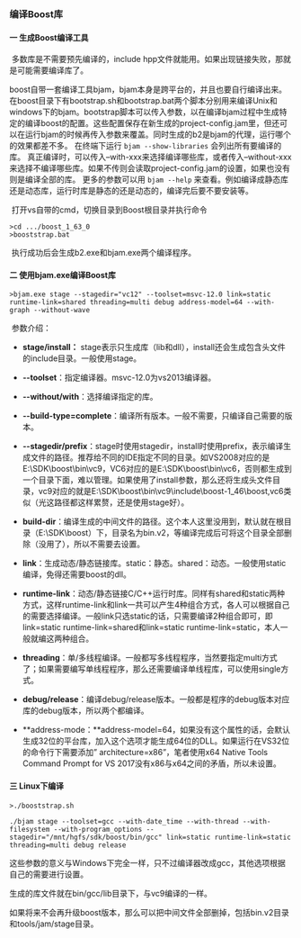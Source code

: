 ### 编译Boost库

#### 一 生成Boost编译工具

​	多数库是不需要预先编译的，include hpp文件就能用。如果出现链接失败，那就是可能需要编译库了。

boost自带一套编译工具bjam，bjam本身是跨平台的，并且也要自行编译出来。在boost目录下有bootstrap.sh和bootstrap.bat两个脚本分别用来编译Unix和windows下的bjam。bootstrap脚本可以传入参数，以在编译bjam过程中生成特定的编译boost的配置。这些配置保存在新生成的project-config.jam里，但还可以在运行bjam的时候再传入参数来覆盖。同时生成的b2是bjam的代理，运行哪个的效果都差不多。 
在终端下运行 
`bjam --show-libraries` 
会列出所有要编译的库。 
真正编译时，可以传入–with-xxx来选择编译哪些库，或者传入–without-xxx来选择不编译哪些库。如果不传则会读取project-config.jam的设置，如果也没有则是编译全部的库。 
更多的参数可以用 
`bjam --help` 
来查看。例如编译成静态库还是动态库，运行时库是静态的还是动态的，编译完后要不要安装等。

​	打开vs自带的cmd，切换目录到Boost根目录并执行命令

```
>cd .../boost_1_63_0
>booststrap.bat
```

​	执行成功后会生成b2.exe和bjam.exe两个编译程序。

#### 二 使用bjam.exe编译Boost库

```
>bjam.exe stage --stagedir="vc12" --toolset=msvc-12.0 link=static runtime-link=shared threading=multi debug address-model=64 --with-graph --without-wave
```

​	参数介绍：

- **stage/install：** stage表示只生成库（lib和dll），install还会生成包含头文件的include目录。一般使用stage。

- **--toolset**：指定编译器。msvc-12.0为vs2013编译器。

- **--without/with**：选择编译指定的库。

- **--build-type=complete**：编译所有版本。一般不需要，只编译自己需要的版本。

- **--stagedir/prefix**：stage时使用stagedir，install时使用prefix，表示编译生成文件的路径。推荐给不同的IDE指定不同的目录。如VS2008对应的是E:\SDK\boost\bin\vc9，VC6对应的是E:\SDK\boost\bin\vc6，否则都生成到一个目录下面，难以管理。如果使用了install参数，那么还将生成头文件目录，vc9对应的就是E:\SDK\boost\bin\vc9\include\boost-1_46\boost,vc6类似（光这路径都这样累赘，还是使用stage好）。 

- **build-dir**：编译生成的中间文件的路径。这个本人这里没用到，默认就在根目录（E:\SDK\boost）下，目录名为bin.v2，等编译完成后可将这个目录全部删除（没用了），所以不需要去设置。 

- **link**：生成动态/静态链接库。static：静态。shared：动态。一般使用static编译，免得还需要boost的dll。

- **runtime-link**：动态/静态链接C/C++运行时库。同样有shared和static两种方式，这样runtime-link和link一共可以产生4种组合方式，各人可以根据自己的需要选择编译。一般link只选static的话，只需要编译2种组合即可，即link=static runtime-link=shared和link=static runtime-link=static，本人一般就编这两种组合。 

- **threading**：单/多线程编译。一般都写多线程程序，当然要指定multi方式了；如果需要编写单线程程序，那么还需要编译单线程库，可以使用single方式。 

- **debug/release**：编译debug/release版本。一般都是程序的debug版本对应库的debug版本，所以两个都编译。 

- **address-mode：**address-model=64，如果没有这个属性的话，会默认生成32位的平台库，加入这个选项才能生成64位的DLL。如果运行在VS32位的命令行下需要添加” architecture=x86”，笔者使用x64 Native Tools Command Prompt for VS 2017没有x86与x64之间的矛盾，所以未设置。 

  

#### 三 Linux下编译

`>./booststrap.sh`

```
./bjam stage --toolset=gcc --with-date_time --with-thread --with-filesystem --with-program_options --stagedir="/mnt/hgfs/sdk/boost/bin/gcc" link=static runtime-link=static threading=multi debug release
```

​	这些参数的意义与Windows下完全一样，只不过编译器改成gcc，其他选项根据自己的需要进行设置。

生成的库文件就在bin/gcc/lib目录下，与vc9编译的一样。

如果将来不会再升级boost版本，那么可以把中间文件全部删掉，包括bin.v2目录和tools/jam/stage目录。

​	